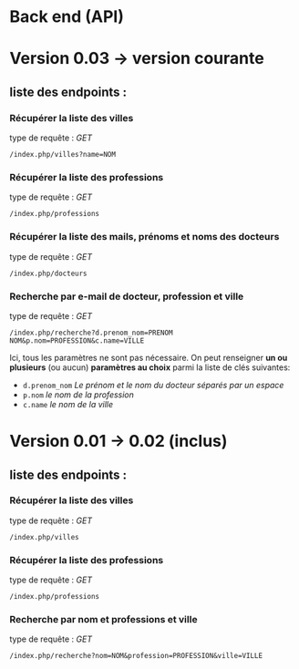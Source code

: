 # Back end (API)
# Version 0.03 → version courante
## liste des endpoints :
### Récupérer la liste des villes
type de requête : *GET*

```
/index.php/villes?name=NOM
```

### Récupérer la liste des professions
type de requête : *GET*

```
/index.php/professions
```

### Récupérer la liste des mails, prénoms et noms des docteurs 
type de requête : *GET*

```
/index.php/docteurs
```
### Recherche par e-mail de docteur, profession et ville
type de requête : *GET*

```
/index.php/recherche?d.prenom_nom=PRENOM NOM&p.nom=PROFESSION&c.name=VILLE
```
Ici, tous les paramètres ne sont pas nécessaire. On peut renseigner **un ou plusieurs** (ou aucun) **paramètres au choix** parmi la liste de clés suivantes:
- `d.prenom_nom` *Le prénom et le nom du docteur séparés par un espace*
- `p.nom` *le nom de la profession*
- `c.name` *le nom de la ville*


# Version 0.01 → 0.02 (inclus)
## liste des endpoints :
### Récupérer la liste des villes
type de requête : *GET*

```
/index.php/villes
```
### Récupérer la liste des professions
type de requête : *GET*

```
/index.php/professions
```
### Recherche par nom et professions et ville
type de requête : *GET*

```
/index.php/recherche?nom=NOM&profession=PROFESSION&ville=VILLE
```